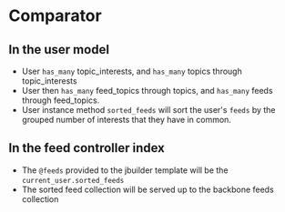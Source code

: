 # Comparator

## In the user model
- User `has_many` topic_interests, and `has_many` topics through topic_interests
- User then `has_many` feed_topics through topics, and `has_many` feeds through feed_topics. 
- User instance method `sorted_feeds` will sort the user's `feeds` by the grouped number of interests that they have in common.

## In the feed controller index
- The `@feeds` provided to the jbuilder template will be the `current_user.sorted_feeds` 
- The sorted feed collection will be served up to the backbone feeds collection